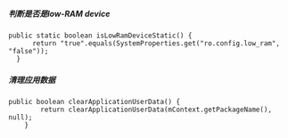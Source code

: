##### 判断是否是low-RAM device
```
public static boolean isLowRamDeviceStatic() {
      return "true".equals(SystemProperties.get("ro.config.low_ram", "false"));
  }
```
##### 清理应用数据
```
public boolean clearApplicationUserData() {
        return clearApplicationUserData(mContext.getPackageName(), null);
    }
```
